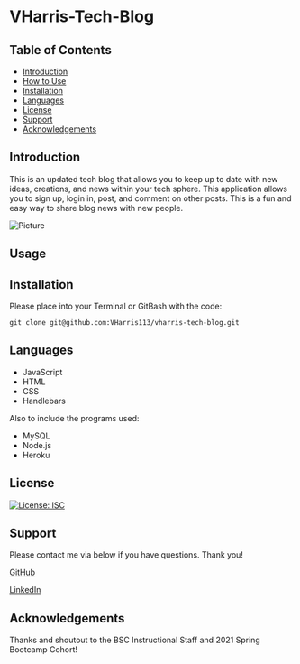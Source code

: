 # VHarris-Tech-Blog
## Table of Contents
- [Introduction](#introduction)
- [How to Use](#usage)
- [Installation](#installation)
- [Languages](#language)
- [License](#license)
- [Support](#support)
- [Acknowledgements](#acknowledgements)

## Introduction
This is an updated tech blog that allows you to keep up to date with new ideas, creations, and news within your tech sphere. This application allows you to sign up, login in, post, and comment on other posts. This is a fun and easy way to share blog news with new people.

![Picture](https://github.com/VHarris113/vharris_tech_blog/blob/main/public/images/screencap1.png)
## Usage

## Installation

Please place into your Terminal or GitBash with the code:

`git clone git@github.com:VHarris113/vharris-tech-blog.git`

## Languages
- JavaScript
- HTML
- CSS
- Handlebars

Also to include the programs used:
- MySQL
- Node.js
- Heroku

## License
[![License: ISC](https://img.shields.io/badge/License-ISC-blue.svg)](https://opensource.org/licenses/ISC)

## Support
Please contact me via below if you have questions. Thank you!

[GitHub](https://github.com/VHarris113)

[LinkedIn](https://www.linkedin.com/in/veronica-harris-b26872112/)

## Acknowledgements
Thanks and shoutout to the BSC Instructional Staff and 2021 Spring Bootcamp Cohort!